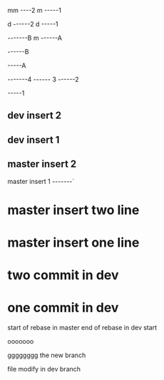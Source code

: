  mm ----2
m -----1


d ------2
d -----1



-------B
m
------A

------B

-----A 



-------4
------ 3
------2

-----1


dev insert 2
-----------

dev insert 1
--------------




master insert 2
-----

master insert 1
-------`

master insert two line
================
master insert one line
====================

two commit in dev
=============
one commit in dev
================

start of rebase in master
end of rebase in dev 
start

ooooooo

gggggggg
the new branch

file modify in dev branch

